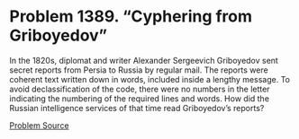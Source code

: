 # Problem 1389. “Cyphering from Griboyedov”

In the 1820s, diplomat and writer Alexander Sergeevich Griboyedov sent secret reports from Persia to Russia by regular mail. The reports were coherent text written down in words, included inside a lengthy message. To avoid declassification of the code, there were no numbers in the letter indicating the numbering of the required lines and words. How did the Russian intelligence services of that time read Griboyedov’s reports?

[Problem Source](https://www.trizland.ru/tasks/6157/)